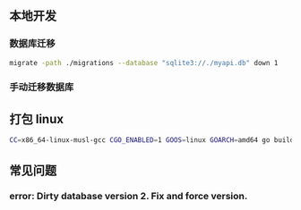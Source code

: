 ## 本地开发

### 数据库迁移

```bash
migrate -path ./migrations --database "sqlite3://./myapi.db" down 1
```

### 手动迁移数据库

## 打包 linux

```bash
CC=x86_64-linux-musl-gcc CGO_ENABLED=1 GOOS=linux GOARCH=amd64 go build -o fithub_api -trimpath -ldflags "-extldflags -static" cmd/server/main.go
```

## 常见问题

### error: Dirty database version 2. Fix and force version.